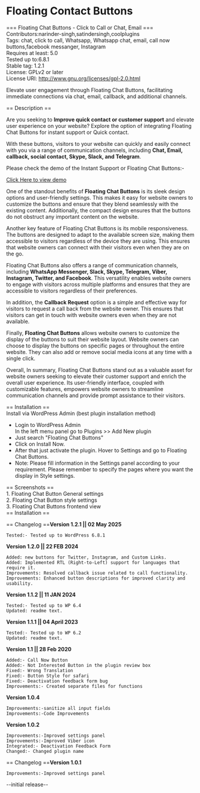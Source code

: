 # Floating Contact Buttons

\=== Floating Chat Buttons - Click to Call or Chat, Email ===\
Contributors:narinder-singh,satindersingh,coolplugins\
Tags: chat, click to call, Whatsapp, Whatsapp chat, email, call now buttons,facebook messanger, Instagram\
Requires at least: 5.0\
Tested up to:6.8.1\
Stable tag: 1.2.1\
License: GPLv2 or later\
License URI: http://www.gnu.org/licenses/gpl-2.0.html

Elevate user engagement through Floating Chat Buttons, facilitating immediate connections via chat, email, callback, and additional channels.

\== Description ==

Are you seeking to **Improve quick contact or customer support** and elevate user experience on your website? Explore the option of integrating Floating Chat Buttons for instant support or Quick contact.

With these buttons, visitors to your website can quickly and easily connect with you via a range of communication channels, including **Chat, Email, callback, social contact, Skype, Slack, and Telegram**.

Please check the demo of the Instant Support or Floating Chat Buttons:-

[Click Here to view demo](https://demos.coolplugins.net/floating-chat-buttons/?utm_source=fcb_plugin\&utm_medium=readme\&utm_campaign=demo)

One of the standout benefits of **Floating Chat Buttons** is its sleek design options and user-friendly settings. This makes it easy for website owners to customize the buttons and ensure that they blend seamlessly with the existing content. Additionally, the compact design ensures that the buttons do not obstruct any important content on the website.

Another key feature of Floating Chat Buttons is its mobile responsiveness. The buttons are designed to adapt to the available screen size, making them accessible to visitors regardless of the device they are using. This ensures that website owners can connect with their visitors even when they are on the go.

Floating Chat Buttons also offers a range of communication channels, including **WhatsApp Messenger, Slack, Skype, Telegram, Viber, Instagram, Twitter, and Facebook**. This versatility enables website owners to engage with visitors across multiple platforms and ensures that they are accessible to visitors regardless of their preferences.

In addition, the **Callback Request** option is a simple and effective way for visitors to request a call back from the website owner. This ensures that visitors can get in touch with website owners even when they are not available.

Finally, **Floating Chat Buttons** allows website owners to customize the display of the buttons to suit their website layout. Website owners can choose to display the buttons on specific pages or throughout the entire website. They can also add or remove social media icons at any time with a single click.

Overall, In summary, Floating Chat Buttons stand out as a valuable asset for website owners seeking to elevate their customer support and enrich the overall user experience. Its user-friendly interface, coupled with customizable features, empowers website owners to streamline communication channels and provide prompt assistance to their visitors.

\== Installation ==\
Install via WordPress Admin (best plugin installation method)

* Login to WordPress Admin\
  In the left menu panel go to Plugins >> Add New plugin
* Just search "Floating Chat Buttons"
* Click on Install Now.
* After that just activate the plugin. Hover to Settings and go to Floating Chat Buttons.
* Note: Please fill information in the Settings panel according to your requirement. Please remember to specify the pages where you want the display in Style settings.

\== Screenshots ==\
1\. Floating Chat Button General settings\
2\. Floating Chat Button style settings\
3\. Floating Chat Buttons frontend view\
\== Installation ==

\== Changelog ==**Version 1.2.1 || 02 May 2025**

```
Tested:- Tested up to WordPress 6.8.1
```

**Version 1.2.0 || 22 FEB 2024**

```
Added: new buttons for Twitter, Instagram, and Custom Links.
Added: Implemented RTL (Right-to-Left) support for languages that require it.
Improvements: Resolved callback issue related to call functionality.
Improvements: Enhanced button descriptions for improved clarity and usability.
```

**Version 1.1.2 || 11 JAN 2024**

```
Tested:- Tested up to WP 6.4
Updated: readme text.
```

**Version 1.1.1 || 04 April 2023**

```
Tested:- Tested up to WP 6.2
Updated: readme text.
```

**Version 1.1 || 28 Feb 2020**

```
Added:- Call Now Button
Added:- Not Interested Button in the plugin review box
Fixed:- Wrong Translation
Fixed:- Button Style for safari
Fixed:- Deactivation feedback form bug
Improvements:- Created separate files for functions
```

**Version 1.0.4**

```
Improvements:-sanitize all input fields
Improvements:-Code Improvements
```

**Version 1.0.2**

```
Improvements:-Improved settings panel
Improvements:-Improved Viber icon
Integrated:- Deactivation Feedback Form
Changed:- Changed plugin name
```

\== Changelog ==**Version 1.0.1**

```
Improvements:-Improved settings panel
```

\--initial release--
